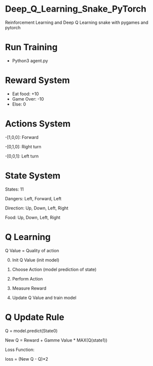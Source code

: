 # Deep_Q_Learning_Snake_PyTorch
Reinforcement Learning and Deep Q Learning snake with pygames and pytorch

# Run Training

- Python3 agent.py

# Reward System
- Eat food: +10
- Game Over: -10
- Else: 0

# Actions System

-[1,0,0]: Forward

-[0,1,0]: Right turn

-[0,0,1]: Left turn

# State System

States: 11

Dangers: Left, Forward, Left

Direction: Up, Down, Left, Right

Food: Up, Down, Left, Right

# Q Learning

Q Value = Quality of action

0. Init Q Value (init model)

1. Choose Action (model prediction of state)

2. Perform Action

3. Measure Reward

4. Update Q Value and train model 

# Q Update Rule

Q = model.predict(State0)

New Q = Reward + Gamme Value * MAX(Q(state1))

Loss Function:

loss = (New Q - Q)*2
